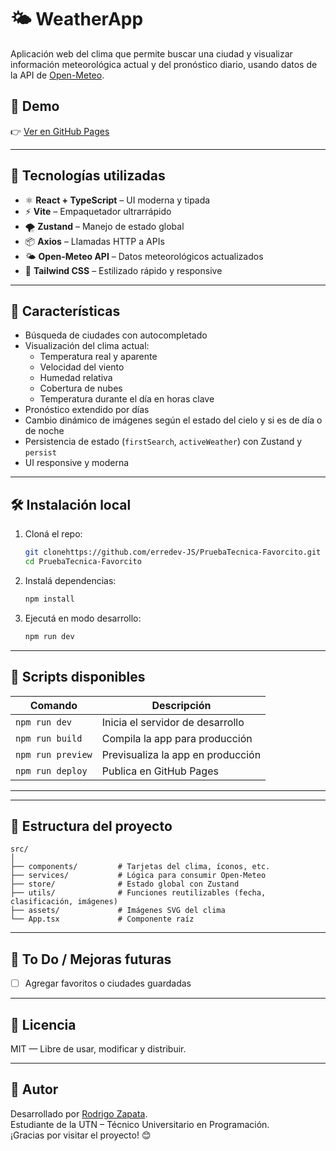 
# 🌤️ WeatherApp

Aplicación web del clima que permite buscar una ciudad y visualizar información meteorológica actual y del pronóstico diario, usando datos de la API de [Open-Meteo](https://open-meteo.com/).

## 🚀 Demo

👉 [Ver en GitHub Pages](https://erredev-js.github.io/PruebaTecnica-Favorcito/)  

---

## 🧠 Tecnologías utilizadas

- ⚛️ **React + TypeScript** – UI moderna y tipada
- ⚡ **Vite** – Empaquetador ultrarrápido
- 🌪️ **Zustand** – Manejo de estado global
- 📦 **Axios** – Llamadas HTTP a APIs
- 🌤️ **Open-Meteo API** – Datos meteorológicos actualizados
- 🎨 **Tailwind CSS** – Estilizado rápido y responsive

---

## 📸 Características

- Búsqueda de ciudades con autocompletado
- Visualización del clima actual:
  - Temperatura real y aparente
  - Velocidad del viento
  - Humedad relativa
  - Cobertura de nubes
  - Temperatura durante el día en horas clave
- Pronóstico extendido por días
- Cambio dinámico de imágenes según el estado del cielo y si es de día o de noche
- Persistencia de estado (`firstSearch`, `activeWeather`) con Zustand y `persist`
- UI responsive y moderna

---

## 🛠️ Instalación local

1. Cloná el repo:

   ```bash
   git clonehttps://github.com/erredev-JS/PruebaTecnica-Favorcito.git
   cd PruebaTecnica-Favorcito
   ```

2. Instalá dependencias:

   ```bash
   npm install
   ```

3. Ejecutá en modo desarrollo:

   ```bash
   npm run dev
   ```

---

## 🧾 Scripts disponibles

| Comando         | Descripción                          |
|-----------------|--------------------------------------|
| `npm run dev`   | Inicia el servidor de desarrollo     |
| `npm run build` | Compila la app para producción       |
| `npm run preview` | Previsualiza la app en producción |
| `npm run deploy`| Publica en GitHub Pages              |

---


---

## 📁 Estructura del proyecto

```
src/
│
├── components/         # Tarjetas del clima, íconos, etc.
├── services/           # Lógica para consumir Open-Meteo
├── store/              # Estado global con Zustand
├── utils/              # Funciones reutilizables (fecha, clasificación, imágenes)
├── assets/             # Imágenes SVG del clima
└── App.tsx             # Componente raíz
```

---

## 📌 To Do / Mejoras futuras


- [ ] Agregar favoritos o ciudades guardadas


---

## 📄 Licencia

MIT — Libre de usar, modificar y distribuir.

---

## 🙌 Autor

Desarrollado por [Rodrigo Zapata](https://github.com/rodrigozapata).  
Estudiante de la UTN – Técnico Universitario en Programación.  
¡Gracias por visitar el proyecto! 😊
